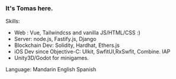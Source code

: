 
### It's Tomas here.


Skills:

- Web : Vue, Tailwindcss and vanilla JS/HTML/CSS :)
- Server: node.js, Fastify.js, Django
- Blockchain Dev: Solidity, Hardhat, Ethers.js
- iOS Dev since Objective-C:  UIkit, SwfitUI,RxSwfit, Combine. IAP
- Unity3D/Godot for minigames.

Language:
Mandarin
English
Spanish
